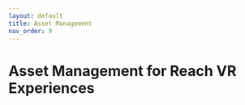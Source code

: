 ```yaml
---
layout: default
title: Asset Management
nav_order: 9
---
```


# Asset Management for Reach VR Experiences